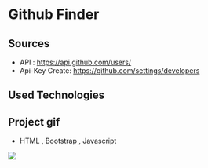 # Github Finder

## Sources

- API : https://api.github.com/users/
- Api-Key Create: https://github.com/settings/developers

## Used Technologies

## Project gif

- HTML , Bootstrap , Javascript

![](/project.gif)
